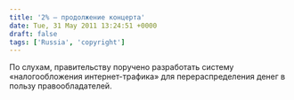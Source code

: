 ```yaml
---
title: '2% — продолжение концерта'
date: Tue, 31 May 2011 13:24:51 +0000
draft: false
tags: ['Russia', 'copyright']
---
```


По слухам, правительству поручено разработать систему «налогообложения интернет-трафика» для перераспределения денег в пользу правообладателей.